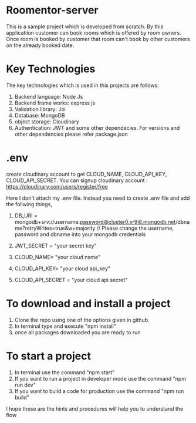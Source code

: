 # Roomentor-server

This is a sample project which is developed from scratch. By this applicatiion customer can book rooms which is offered by room owners. Once room is booked by customer that room can't book by other customers on the already booked date.

# Key Technologies

The key technologies which is used in this projects are follows:
1. Backend language: Node Js
2. Backend frame works: express js
3. Validation library: Joi
4. Database: MongoDB
5. object storage: Cloudinary
6. Authentication: JWT
and some other dependecies. For versions and other dependencies please refer package.json

# .env

create cloudinary account to get CLOUD_NAME, CLOUD_API_KEY, CLOUD_API_SECRET. You can signup cloudinary account : https://cloudinary.com/users/register/free

Here I don't attach my .env file. Instead you need to create .env file and add the follwing things,

1. DB_URI = mongodb+srv://username:password@cluster0.xr9i8.mongodb.net/dbname?retryWrites=true&w=majority // Please change the username, password and dbname into your mongodb credentials

2. JWT_SECRET = "your secret key"

3. CLOUD_NAME= "your cloud name"

4. CLOUD_API_KEY= "your cloud api_key"

5. CLOUD_API_SECRET = "your cloud api secret"
 

# To download and install a project

1. Clone the repo using one of the options given in github.
2. In terminal type and execute "npm install"
3. once all packages downloaded you are ready to run

# To start a project

1. In terminal use the command "npm start"
2. If you want to run a project in developer mode use the command "npm run dev"
3. If you want to build a code for production use the command "npm run build"

I hope these are the hints and procedures will help you to understand the flow
